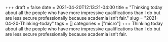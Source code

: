 +++draft = falsedate = 2021-04-20T12:13:21-04:00title = "Thinking today about all the people who have more impressive qualifications than I do but are less secure professionally because academia isn’t fair."slug = "2021-04-20-Thinking-today"tags = []categories = ["micro"]+++Thinking today about all the people who have more impressive qualifications than I do but are less secure professionally because academia isn’t fair.